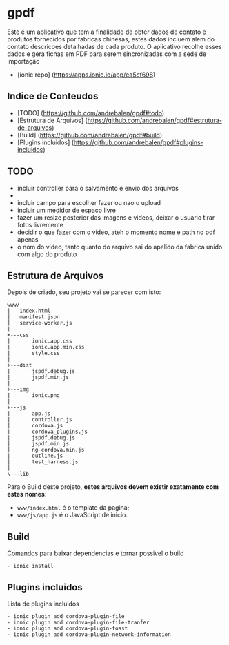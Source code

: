 # gpdf

Este é um aplicativo que tem a finalidade de obter dados de contato e produtos
fornecidos por fabricas chinesas, estes dados incluem alem do contato descricoes detalhadas de cada produto.
O aplicativo recolhe esses dados e gera fichas em PDF para serem sincronizadas
com a sede de importação
 - [ionic repo] (https://apps.ionic.io/app/ea5cf698)

## Indice de Conteudos

- [TODO] (https://github.com/andrebalen/gpdf#todo)
- [Estrutura de Arquivos] (https://github.com/andrebalen/gpdf#estrutura-de-arquivos)
- [Build] (https://github.com/andrebalen/gpdf#build)
- [Plugins incluidos] (https://github.com/andrebalen/gpdf#plugins-incluidos)

## TODO

- incluir controller para o salvamento e envio dos arquivos
- 
- incluir campo para escolher fazer ou nao o upload
- incluir um medidor de espaco livre
- fazer um resize posterior das imagens e videos, deixar o usuario tirar fotos livremente
- decidir o que fazer com o video, ateh o momento nome e path no pdf apenas
- o nom do video, tanto quanto do arquivo sai do apelido da fabrica unido com algo do produto


## Estrutura de Arquivos

Depois de criado, seu projeto vai se parecer com isto:

```
www/
|   index.html
|   manifest.json
|   service-worker.js
|
+---css
|       ionic.app.css
|       ionic.app.min.css
|       style.css
|
+---dist
|       jspdf.debug.js
|       jspdf.min.js
|
+---img
|       ionic.png
|
+---js
|       app.js
|       controller.js
|       cordova.js
|       cordova_plugins.js
|       jspdf.debug.js
|       jspdf.min.js
|       ng-cordova.min.js
|       outline.js
|       test_harness.js
|
\---lib
```

Para o Build deste projeto, **estes arquivos devem existir exatamente com estes nomes**:

* `www/index.html` é o template da pagina;
* `www/js/app.js` é o JavaScript de inicio.

## Build

Comandos para baixar dependencias e tornar possivel o build

```
- ionic install

```

## Plugins incluidos

Lista de plugins incluidos
```
- ionic plugin add cordova-plugin-file
- ionic plugin add cordova-plugin-file-tranfer
- ionic plugin add cordova-plugin-toast
- ionic plugin add cordova-plugin-network-information


```
